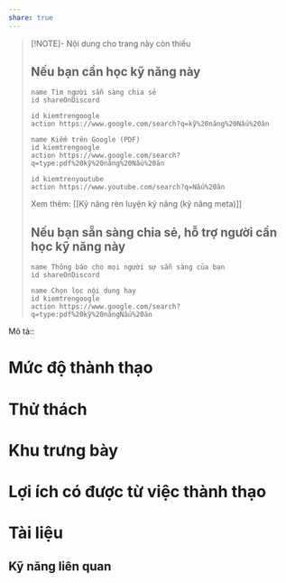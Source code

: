 ```yaml
---
share: true
---
```

> [!NOTE]- Nội dung cho trang này còn thiếu
> ## Nếu bạn cần học kỹ năng này
> ```button
> name Tìm người sẵn sàng chia sẻ
> id shareOnDiscord
> ```
> ```button
> id kiemtrengoogle
> action https://www.google.com/search?q=kỹ%20năng%20Nấu%20ăn
> ```
> ```button
> name Kiếm trên Google (PDF) 
> id kiemtrengoogle
> action https://www.google.com/search?q=type:pdf%20kỹ%20năng%20Nấu%20ăn
> ```
> ```button
> id kiemtrenyoutube
> action https://www.youtube.com/search?q=Nấu%20ăn
> ```
> Xem thêm: [[Kỹ năng rèn luyện kỹ năng (kỹ năng meta)]]
> ## Nếu bạn sẵn sàng chia sẻ, hỗ trợ người cần học kỹ năng này
> ```button
> name Thông báo cho mọi người sự sẵn sàng của bạn
> id shareOnDiscord
> ```
> ```button
> name Chọn lọc nội dung hay
> id kiemtrengoogle
> action https://www.google.com/search?q=type:pdf%20kỹ%20năngNấu%20ăn
> ```


Mô tả::
# Mức độ thành thạo
# Thử thách
# Khu trưng bày
# Lợi ích có được từ việc thành thạo
# Tài liệu
## Kỹ năng liên quan
